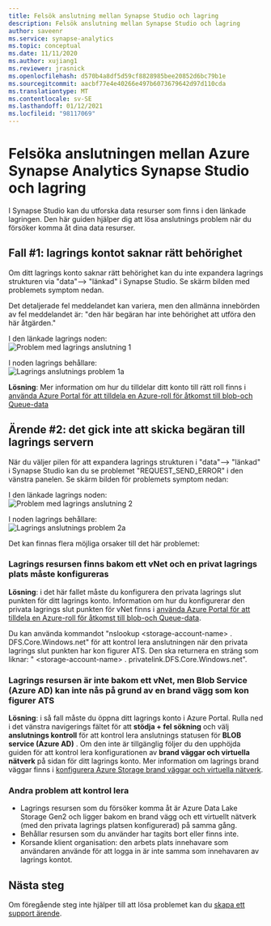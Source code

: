 ```yaml
---
title: Felsök anslutning mellan Synapse Studio och lagring
description: Felsök anslutning mellan Synapse Studio och lagring
author: saveenr
ms.service: synapse-analytics
ms.topic: conceptual
ms.date: 11/11/2020
ms.author: xujiang1
ms.reviewer: jrasnick
ms.openlocfilehash: d570b4a8df5d59cf8828985bee20852d6bc79b1e
ms.sourcegitcommit: aacbf77e4e40266e497b6073679642d97d110cda
ms.translationtype: MT
ms.contentlocale: sv-SE
ms.lasthandoff: 01/12/2021
ms.locfileid: "98117069"
---
```

# <a name="troubleshoot-connectivity-between-azure-synapse-analytics-synapse-studio-and-storage"></a>Felsöka anslutningen mellan Azure Synapse Analytics Synapse Studio och lagring

I Synapse Studio kan du utforska data resurser som finns i den länkade lagringen. Den här guiden hjälper dig att lösa anslutnings problem när du försöker komma åt dina data resurser. 

## <a name="case-1-storage-account-lacks-proper-permissions"></a>Fall #1: lagrings kontot saknar rätt behörighet

Om ditt lagrings konto saknar rätt behörighet kan du inte expandera lagrings strukturen via "data"--> "länkad" i Synapse Studio. Se skärm bilden med problemets symptom nedan. 

Det detaljerade fel meddelandet kan variera, men den allmänna innebörden av fel meddelandet är: "den här begäran har inte behörighet att utföra den här åtgärden."

I den länkade lagrings noden:  
![Problem med lagrings anslutning 1](media/troubleshoot-synapse-studio-and-storage-connectivity/storage-connectivity-issue-1.png)

I noden lagrings behållare:  
![Lagrings anslutnings problem 1a](media/troubleshoot-synapse-studio-and-storage-connectivity/storage-connectivity-issue-1a.png)

**Lösning**: Mer information om hur du tilldelar ditt konto till rätt roll finns i [använda Azure Portal för att tilldela en Azure-roll för åtkomst till blob-och Queue-data](../../storage/common/storage-auth-aad-rbac-portal.md)


## <a name="case-2-failed-to-send-the-request-to-storage-server"></a>Ärende #2: det gick inte att skicka begäran till lagrings servern

När du väljer pilen för att expandera lagrings strukturen i "data"--> "länkad" i Synapse Studio kan du se problemet "REQUEST_SEND_ERROR" i den vänstra panelen. Se skärm bilden för problemets symptom nedan:

I den länkade lagrings noden:  
![Problem med lagrings anslutning 2](media/troubleshoot-synapse-studio-and-storage-connectivity/storage-connectivity-issue-2.png)

I noden lagrings behållare:  
![Lagrings anslutnings problem 2a](media/troubleshoot-synapse-studio-and-storage-connectivity/storage-connectivity-issue-2a.png)

Det kan finnas flera möjliga orsaker till det här problemet:

### <a name="the-storage-resource-is-behind-a-vnet-and-a-storage-private-endpoint-needs-to-configure"></a>Lagrings resursen finns bakom ett vNet och en privat lagrings plats måste konfigureras

**Lösning**: i det här fallet måste du konfigurera den privata lagrings slut punkten för ditt lagrings konto. Information om hur du konfigurerar den privata lagrings slut punkten för vNet finns i [använda Azure Portal för att tilldela en Azure-roll för åtkomst till blob-och Queue-data](../security/how-to-connect-to-workspace-from-restricted-network.md).

Du kan använda kommandot "nslookup \<storage-account-name\> . DFS.Core.Windows.net" för att kontrol lera anslutningen när den privata lagrings slut punkten har kon figurer ATS. Den ska returnera en sträng som liknar: " \<storage-account-name\> . privatelink.DFS.Core.Windows.net".

### <a name="the-storage-resource-is-not-behind-a-vnet-but-the-blob-service-azure-ad-endpoint-is-not-accessible-due-to-firewall-configured"></a>Lagrings resursen är inte bakom ett vNet, men Blob Service (Azure AD) kan inte nås på grund av en brand vägg som kon figurer ATS

**Lösning**: i så fall måste du öppna ditt lagrings konto i Azure Portal. Rulla ned i det vänstra navigerings fältet för att **stödja + fel sökning** och välj **anslutnings kontroll** för att kontrol lera anslutnings statusen för **BLOB service (Azure AD)** . Om den inte är tillgänglig följer du den upphöjda guiden för att kontrol lera konfigurationen av **brand väggar och virtuella nätverk** på sidan för ditt lagrings konto. Mer information om lagrings brand väggar finns i [konfigurera Azure Storage brand väggar och virtuella nätverk](../../storage/common/storage-network-security.md).

### <a name="other-issues-to-check"></a>Andra problem att kontrol lera 

* Lagrings resursen som du försöker komma åt är Azure Data Lake Storage Gen2 och ligger bakom en brand vägg och ett virtuellt nätverk (med den privata lagrings platsen konfigurerad) på samma gång.
* Behållar resursen som du använder har tagits bort eller finns inte.
* Korsande klient organisation: den arbets plats innehavare som användaren använde för att logga in är inte samma som innehavaren av lagrings kontot. 


## <a name="next-steps"></a>Nästa steg
Om föregående steg inte hjälper till att lösa problemet kan du [skapa ett support ärende](../sql-data-warehouse/sql-data-warehouse-get-started-create-support-ticket.md).